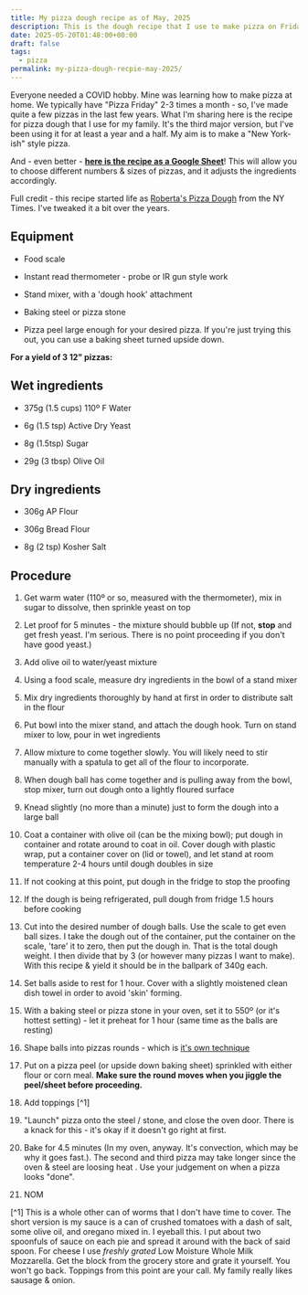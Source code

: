 ```yaml
---
title: My pizza dough recipe as of May, 2025
description: This is the dough recipe that I use to make pizza on Fridays for my family.
date: 2025-05-20T01:48:00+00:00
draft: false
tags:
  - pizza
permalink: my-pizza-dough-recpie-may-2025/
---
```

Everyone needed a COVID hobby. Mine was learning how to make pizza at home. We typically have "Pizza Friday" 2-3 times a month - so, I've made quite a few pizzas in the last few years. What I'm sharing here is the recipe for pizza dough that I use for my family. It's the third major version, but I've been using it for at least a year and a half. My aim is to make a "New York-ish" style pizza.

And - even better - [**here is the recipe as a Google Sheet**](https://docs.google.com/spreadsheets/d/1G79fdCg0Gz0eWTO8lOLhEhoHNiIW3ZCS4pD8JSqgFUU/edit?usp=sharing)! This will allow you to choose different numbers & sizes of pizzas, and it adjusts the ingredients accordingly.

Full credit - this recipe started life as [Roberta's Pizza Dough](https://cooking.nytimes.com/recipes/1016230-robertas-pizza-dough) from the NY Times. I've tweaked it a bit over the years.

## Equipment

*   Food scale
    
*   Instant read thermometer - probe or IR gun style work
    
*   Stand mixer, with a 'dough hook' attachment
    
*   Baking steel or pizza stone
    
*   Pizza peel large enough for your desired pizza. If you're just trying this out, you can use a baking sheet turned upside down.
    

**For a yield of 3 12" pizzas:**

## Wet ingredients

*   375g (1.5 cups) 110º F Water
    
*   6g (1.5 tsp) Active Dry Yeast
    
*   8g (1.5tsp) Sugar
    
*   29g (3 tbsp) Olive Oil
    

## Dry ingredients

*   306g AP Flour
    
*   306g Bread Flour
    
*   8g (2 tsp) Kosher Salt
    

## Procedure

1.  Get warm water (110º or so, measured with the thermometer), mix in sugar to dissolve, then sprinkle yeast on top
    
2.  Let proof for 5 minutes - the mixture should bubble up (If not, **stop** and get fresh yeast. I'm serious. There is no point proceeding if you don't have good yeast.)
    
3.  Add olive oil to water/yeast mixture
    
4.  Using a food scale, measure dry ingredients in the bowl of a stand mixer
    
5.  Mix dry ingredients thoroughly by hand at first in order to distribute salt in the flour
    
6.  Put bowl into the mixer stand, and attach the dough hook. Turn on stand mixer to low, pour in wet ingredients
    
7.  Allow mixture to come together slowly. You will likely need to stir manually with a spatula to get all of the flour to incorporate.
    
8.  When dough ball has come together and is pulling away from the bowl, stop mixer, turn out dough onto a lightly floured surface
    
9.  Knead slightly (no more than a minute) just to form the dough into a large ball
    
10.  Coat a container with olive oil (can be the mixing bowl); put dough in container and rotate around to coat in oil. Cover dough with plastic wrap, put a container cover on (lid or towel), and let stand at room temperature 2-4 hours until dough doubles in size
    
11.  If not cooking at this point, put dough in the fridge to stop the proofing
    
12.  If the dough is being refrigerated, pull dough from fridge 1.5 hours before cooking
    
13.  Cut into the desired number of dough balls. Use the scale to get even ball sizes. I take the dough out of the container, put the container on the scale, 'tare' it to zero, then put the dough in. That is the total dough weight. I then divide that by 3 (or however many pizzas I want to make). With this recipe & yield it should be in the ballpark of 340g each.
    
14.  Set balls aside to rest for 1 hour. Cover with a slightly moistened clean dish towel in order to avoid 'skin' forming.
    
15.  With a baking steel or pizza stone in your oven, set it to 550º (or it's hottest setting) - let it preheat for 1 hour (same time as the balls are resting)
    
16.  Shape balls into pizzas rounds - which is [it's own technique](https://www.youtube.com/watch?v=Entzcl8q7H4)
    
17.  Put on a pizza peel (or upside down baking sheet) sprinkled with either flour or corn meal. **Make sure the round moves when you jiggle the peel/sheet before proceeding.**
    
18.  Add toppings \[^1\]
    
19.  "Launch" pizza onto the steel / stone, and close the oven door. There is a knack for this - it's okay if it doesn't go right at first.
    
20.  Bake for 4.5 minutes (In my oven, anyway. It's convection, which may be why it goes fast.). The second and third pizza may take longer since the oven & steel are loosing heat . Use your judgement on when a pizza looks "done".
    
21.  NOM
    

\[^1\] This is a whole other can of worms that I don't have time to cover. The short version is my sauce is a can of crushed tomatoes with a dash of salt, some olive oil, and oregano mixed in. I eyeball this. I put about two spoonfuls of sauce on each pie and spread it around with the back of said spoon. For cheese I use _freshly grated_ Low Moisture Whole Milk Mozzarella. Get the block from the grocery store and grate it yourself. You won't go back. Toppings from this point are your call. My family really likes sausage & onion.